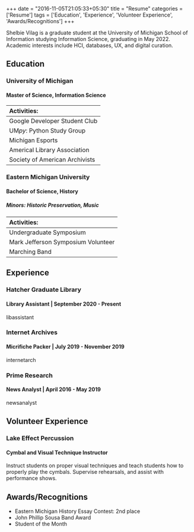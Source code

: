 +++
date = "2016-11-05T21:05:33+05:30"
title = "Resume"
categories = ['Resume']
tags = ['Education', 'Experience', 'Volunteer Experience', 'Awards/Recognitions']
+++

Shelbie Vilag is a graduate student at the University of Michigan School of Information studying Information Science, graduating in May 2022. Academic interests include HCI, databases, UX, and digital curation.

## Education

### University of Michigan

#### Master of Science, Information Science

Activities: |
:--|
Google Developer Student Club |
UM*py*: Python Study Group |
Michigan Esports |
Americal Library Association |
Society of American Archivists |

### Eastern Michigan University

#### Bachelor of Science, History

##### Minors: Historic Preservation, Music

Activities: |
:-- |
Undergraduate Symposium |
Mark Jefferson Symposium Volunteer |
Marching Band |

## Experience

### Hatcher Graduate Library

#### Library Assistant | September 2020 - Present

libassistant

### Internet Archives

#### Micrifiche Packer | July 2019 - November 2019

internetarch

### Prime Research

#### News Analyst | April 2016 - May 2019

newsanalyst

## Volunteer Experience

### Lake Effect Percussion

#### Cymbal and Visual Technique Instructor

Instruct students on proper visual techniques and teach students how to properly play the cymbals. Supervise rehearsals, and assist with performance shows.

## Awards/Recognitions

- Eastern Michigan History Essay Contest: 2nd place
- John Phillip Sousa Band Award
- Student of the Month
